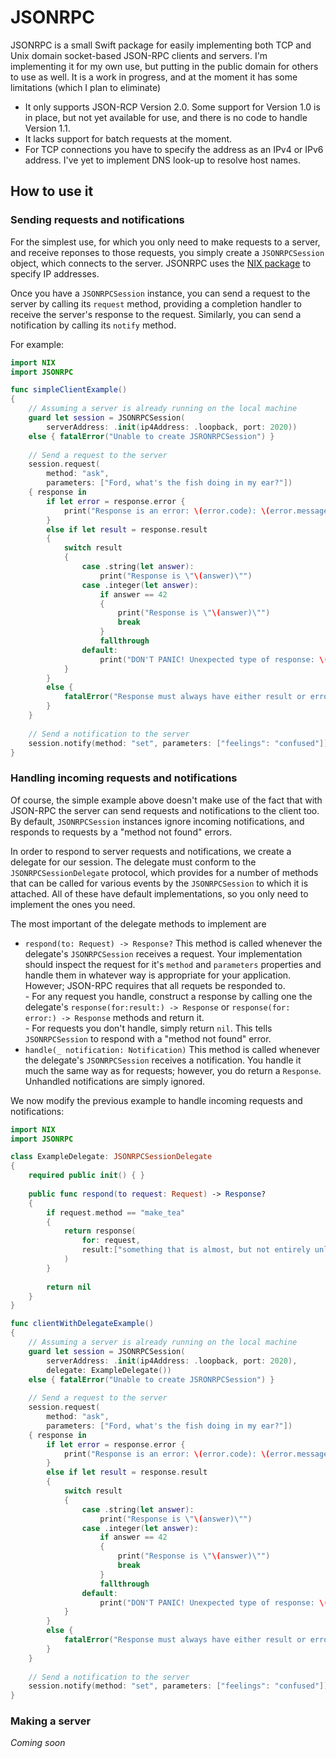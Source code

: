# JSONRPC

JSONRPC is a small Swift package for easily implementing both TCP and Unix domain socket-based JSON-RPC clients and servers.  I'm implementing it for my own use, but putting in the public domain for others to use as well.  It is a work in progress, and at the moment it has some limitations (which I plan to eliminate)

- It only supports JSON-RCP Version 2.0.  Some support for Version 1.0 is in place, but not yet available for use, and there is no code to handle Version 1.1.
- It lacks support for batch requests at the moment.
- For TCP connections you have to specify the address as an IPv4 or IPv6 address.  I've yet to implement DNS look-up to resolve host names.

## How to use it

### Sending requests and notifications

For the simplest use, for which you only need to make requests to a server, and receive reponses to those requests, you simply create a `JSONRPCSession` object, which connects to the server. JSONRPC uses the [NIX package](https://github.com/chipjarred/NIX) to specify IP addresses.

Once you have a `JSONRPCSession` instance, you can send a request to the server by calling its `request` method, providing a completion handler to receive the server's response to the request.   Similarly, you can send a notification by calling its `notify` method.

For example:

```swift
import NIX
import JSONRPC

func simpleClientExample()
{
    // Assuming a server is already running on the local machine
    guard let session = JSONRPCSession(
        serverAddress: .init(ip4Address: .loopback, port: 2020))
    else { fatalError("Unable to create JSRONRPCSession") }
    
    // Send a request to the server
    session.request(
        method: "ask",
        parameters: ["Ford, what's the fish doing in my ear?"])
    { response in
        if let error = response.error {
            print("Response is an error: \(error.code): \(error.message)")
        }
        else if let result = response.result
        {
            switch result
            {
                case .string(let answer):
                    print("Response is \"\(answer)\"")
                case .integer(let answer):
                    if answer == 42
                    {
                        print("Response is \"\(answer)\"")
                        break
                    }
                    fallthrough
                default:
                    print("DON'T PANIC! Unexpected type of response: \(result)")
            }
        }
        else {
            fatalError("Response must always have either result or error")
        }
    }
    
    // Send a notification to the server
    session.notify(method: "set", parameters: ["feelings": "confused"])
}
```

### Handling incoming requests and notifications

Of course, the simple example above doesn't make use of the fact that with JSON-RPC the server can send requests and notifications to the client too.  By default,  `JSONRPCSession` instances ignore incoming notifications, and responds to requests by a "method not found" errors.

In order to respond to server requests and notifications, we create a delegate for our session.  The delegate must conform to the `JSONRPCSessionDelegate` protocol, which provides for a number of methods that can be called for various events by the `JSONRPCSession` to which it is attached.  All of these have default implementations, so you only need to implement the ones you need.

The most important of  the delegate methods to implement are
- `respond(to: Request) -> Response?`
    This method is called whenever the delegate's `JSONRPCSession` receives a request.  Your implementation should inspect the request for it's `method` and `parameters` properties and handle them in whatever way is appropriate for your application.  However; JSON-RPC requires that all requets be responded to.  
        - For any request you  handle, construct a response by calling one the delegate's `response(for:result:) -> Response` or `response(for: error:) -> Response` methods and return it.   
        - For requests you don't handle, simply return `nil`.  This tells `JSONRPCSession`  to respond with a "method not found" error. 
- `handle(_ notification: Notification)`
    This method is called whenever the delegate's `JSONRPCSession` receives a notification.  You handle it much the same way as for requests; however, you do return a `Response`.  Unhandled notifications are simply ignored.

We now modify the previous example to handle incoming requests and notifications:

```swift
import NIX
import JSONRPC

class ExampleDelegate: JSONRPCSessionDelegate
{
    required public init() { }
    
    public func respond(to request: Request) -> Response?
    {
        if request.method == "make_tea"
        {
            return response(
                for: request,
                result:["something that is almost, but not entirely unlike tea"]
            )
        }
        
        return nil
    }
}

func clientWithDelegateExample()
{
    // Assuming a server is already running on the local machine
    guard let session = JSONRPCSession(
        serverAddress: .init(ip4Address: .loopback, port: 2020),
        delegate: ExampleDelegate())
    else { fatalError("Unable to create JSRONRPCSession") }
    
    // Send a request to the server
    session.request(
        method: "ask",
        parameters: ["Ford, what's the fish doing in my ear?"])
    { response in
        if let error = response.error {
            print("Response is an error: \(error.code): \(error.message)")
        }
        else if let result = response.result
        {
            switch result
            {
                case .string(let answer):
                    print("Response is \"\(answer)\"")
                case .integer(let answer):
                    if answer == 42
                    {
                        print("Response is \"\(answer)\"")
                        break
                    }
                    fallthrough
                default:
                    print("DON'T PANIC! Unexpected type of response: \(result)")
            }
        }
        else {
            fatalError("Response must always have either result or error")
        }
    }
    
    // Send a notification to the server
    session.notify(method: "set", parameters: ["feelings": "confused"])
}
```
### Making a server

*Coming soon*
